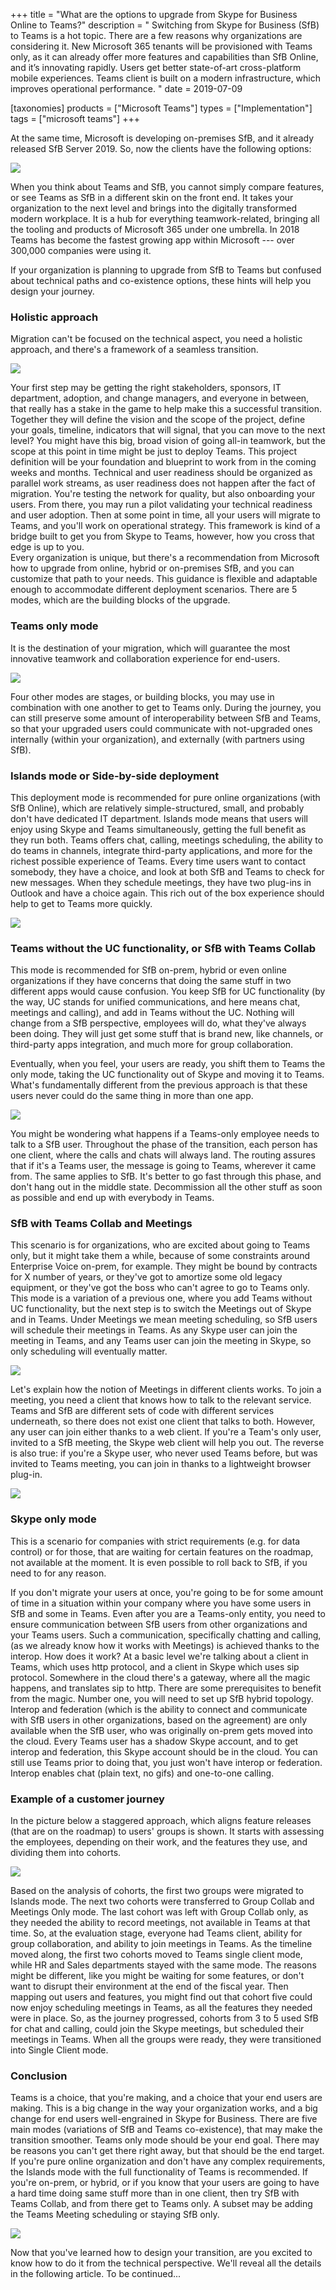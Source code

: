 +++
title = "What are the options to upgrade from Skype for Business Online to Teams?"
description = " Switching from Skype for Business (SfB) to Teams is a hot topic. There are a few reasons why organizations are considering it. New Microsoft 365 tenants will be provisioned with Teams only, as it can already offer more features and capabilities than SfB Online, and it’s innovating rapidly. Users get better state-of-art cross-platform mobile experiences. Teams client is built on a modern infrastructure, which improves operational performance. "
date = 2019-07-09

[taxonomies]
products = ["Microsoft Teams"]
types = ["Implementation"]
tags = ["microsoft teams"]
+++

At the same time, Microsoft is developing on-premises SfB, and it
already released SfB Server 2019. So, now the clients have the following
options:

![](https://o365hq.com/images/442.png)

When you think about Teams and SfB, you cannot simply compare features,
or see Teams as SfB in a different skin on the front end. It takes your
organization to the next level and brings into the digitally transformed
modern workplace. It is a hub for everything teamwork-related, bringing
all the tooling and products of Microsoft 365 under one umbrella. In
2018 Teams has become the fastest growing app within Microsoft --- over
300,000 companies were using it.

If your organization is planning to upgrade from SfB to Teams but
confused about technical paths and co-existence options, these hints
will help you design your journey.

### Holistic approach

Migration can't be focused on the technical aspect, you need a holistic
approach, and there's a framework of a seamless transition.

![](https://o365hq.com/images/439.png)

Your first step may be getting the right stakeholders, sponsors, IT
department, adoption, and change managers, and everyone in between, that
really has a stake in the game to help make this a successful
transition. Together they will define the vision and the scope of the
project, define your goals, timeline, indicators that will signal, that
you can move to the next level? You might have this big, broad vision of
going all-in teamwork, but the scope at this point in time might be just
to deploy Teams. This project definition will be your foundation and
blueprint to work from in the coming weeks and months. Technical and
user readiness should be organized as parallel work streams, as user
readiness does not happen after the fact of migration. You're testing
the network for quality, but also onboarding your users. From there, you
may run a pilot validating your technical readiness and user adoption.
Then at some point in time, all your users will migrate to Teams, and
you'll work on operational strategy. This framework is kind of a bridge
built to get you from Skype to Teams, however, how you cross that edge
is up to you.\
Every organization is unique, but there's a recommendation from
Microsoft how to upgrade from online, hybrid or on-premises SfB, and you
can customize that path to your needs. This guidance is flexible and
adaptable enough to accommodate different deployment scenarios. There
are 5 modes, which are the building blocks of the upgrade.

### Teams only mode

It is the destination of your migration, which will guarantee the most
innovative teamwork and collaboration experience for end-users.

![](https://o365hq.com/images/441.png)

Four other modes are stages, or building blocks, you may use in
combination with one another to get to Teams only. During the journey,
you can still preserve some amount of interoperability between SfB and
Teams, so that your upgraded users could communicate with not-upgraded
ones internally (within your organization), and externally (with
partners using SfB).

### Islands mode or Side-by-side deployment

This deployment mode is recommended for pure online organizations (with
SfB Online), which are relatively simple-structured, small, and probably
don't have dedicated IT department. Islands mode means that users will
enjoy using Skype and Teams simultaneously, getting the full benefit as
they run both. Teams offers chat, calling, meetings scheduling, the
ability to do teams in channels, integrate third-party applications, and
more for the richest possible experience of Teams. Every time users want
to contact somebody, they have a choice, and look at both SfB and Teams
to check for new messages. When they schedule meetings, they have two
plug-ins in Outlook and have a choice again. This rich out of the box
experience should help to get to Teams more quickly.

![](https://o365hq.com/images/440.png)

### Teams without the UC functionality, or SfB with Teams Collab

This mode is recommended for SfB on-prem, hybrid or even online
organizations if they have concerns that doing the same stuff in two
different apps would cause confusion. You keep SfB for UC functionality
(by the way, UC stands for unified communications, and here means chat,
meetings and calling), and add in Teams without the UC. Nothing will
change from a SfB perspective, employees will do, what they've always
been doing. They will just get some stuff that is brand new, like
channels, or third-party apps integration, and much more for group
collaboration.

Eventually, when you feel, your users are ready, you shift them to Teams
the only mode, taking the UC functionality out of Skype and moving it to
Teams. What's fundamentally different from the previous approach is that
these users never could do the same thing in more than one app.

![](https://o365hq.com/images/443.png)

You might be wondering what happens if a Teams-only employee needs to
talk to a SfB user. Throughout the phase of the transition, each person
has one client, where the calls and chats will always land. The routing
assures that if it's a Teams user, the message is going to Teams,
wherever it came from. The same applies to SfB. It's better to go fast
through this phase, and don't hang out in the middle state. Decommission
all the other stuff as soon as possible and end up with everybody in
Teams.

### SfB with Teams Collab and Meetings

This scenario is for organizations, who are excited about going to Teams
only, but it might take them a while, because of some constraints around
Enterprise Voice on-prem, for example. They might be bound by contracts
for X number of years, or they've got to amortize some old legacy
equipment, or they've got the boss who can't agree to go to Teams only.
This mode is a variation of a previous one, where you add Teams without
UC functionality, but the next step is to switch the Meetings out of
Skype and in Teams. Under Meetings we mean meeting scheduling, so SfB
users will schedule their meetings in Teams. As any Skype user can join
the meeting in Teams, and any Teams user can join the meeting in Skype,
so only scheduling will eventually matter.

![](https://o365hq.com/images/444.png)

Let's explain how the notion of Meetings in different clients works. To
join a meeting, you need a client that knows how to talk to the relevant
service. Teams and SfB are different sets of code with different
services underneath, so there does not exist one client that talks to
both. However, any user can join either thanks to a web client. If
you're a Team's only user, invited to a SfB meeting, the Skype web
client will help you out. The reverse is also true: if you're a Skype
user, who never used Teams before, but was invited to Teams meeting, you
can join in thanks to a lightweight browser plug-in.

![](https://o365hq.com/images/445.png)

### Skype only mode

This is a scenario for companies with strict requirements (e.g. for data
control) or for those, that are waiting for certain features on the
roadmap, not available at the moment. It is even possible to roll back
to SfB, if you need to for any reason.

If you don't migrate your users at once, you're going to be for some
amount of time in a situation within your company where you have some
users in SfB and some in Teams. Even after you are a Teams-only entity,
you need to ensure communication between SfB users from other
organizations and your Teams users. Such a communication, specifically
chatting and calling, (as we already know how it works with Meetings) is
achieved thanks to the interop. How does it work? At a basic level we're
talking about a client in Teams, which uses http protocol, and a client
in Skype which uses sip protocol. Somewhere in the cloud there's a
gateway, where all the magic happens, and translates sip to http. There
are some prerequisites to benefit from the magic. Number one, you will
need to set up SfB hybrid topology. Interop and federation (which is the
ability to connect and communicate with SfB users in other
organizations, based on the agreement) are only available when the SfB
user, who was originally on-prem gets moved into the cloud. Every Teams
user has a shadow Skype account, and to get interop and federation, this
Skype account should be in the cloud. You can still use Teams prior to
doing that, you just won't have interop or federation. Interop enables
chat (plain text, no gifs) and one-to-one calling.

### Example of a customer journey

In the picture below a staggered approach, which aligns feature releases
(that are on the roadmap) to users' groups is shown. It starts with
assessing the employees, depending on their work, and the features they
use, and dividing them into cohorts.

![](https://o365hq.com/images/446.png)

Based on the analysis of cohorts, the first two groups were migrated to
Islands mode. The next two cohorts were transferred to Group Collab and
Meetings Only mode. The last cohort was left with Group Collab only, as
they needed the ability to record meetings, not available in Teams at
that time. So, at the evaluation stage, everyone had Teams client,
ability for group collaboration, and ability to join meetings in Teams.
As the timeline moved along, the first two cohorts moved to Teams single
client mode, while HR and Sales departments stayed with the same mode.
The reasons might be different, like you might be waiting for some
features, or don't want to disrupt their environment at the end of the
fiscal year. Then mapping out users and features, you might find out
that cohort five could now enjoy scheduling meetings in Teams, as all
the features they needed were in place. So, as the journey progressed,
cohorts from 3 to 5 used SfB for chat and calling, could join the Skype
meetings, but scheduled their meetings in Teams. When all the groups
were ready, they were transitioned into Single Client mode.

### Conclusion

Teams is a choice, that you're making, and a choice that your end users
are making. This is a big change in the way your organization works, and
a big change for end users well-engrained in Skype for Business. There
are five main modes (variations of SfB and Teams co-existence), that may
make the transition smoother. Teams only mode should be your end goal.
There may be reasons you can't get there right away, but that should be
the end target. If you're pure online organization and don't have any
complex requirements, the Islands mode with the full functionality of
Teams is recommended. If you're on-prem, or hybrid, or if you know that
your users are going to have a hard time doing same stuff more than in
one client, then try SfB with Teams Collab, and from there get to Teams
only. A subset may be adding the Teams Meeting scheduling or staying SfB
only.

![](https://o365hq.com/images/447.png)

Now that you've learned how to design your transition, are you excited
to know how to do it from the technical perspective. We'll reveal all
the details in the following article. To be continued...